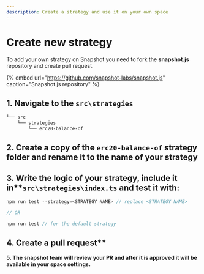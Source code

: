 ```yaml
---
description: Create a strategy and use it on your own space
---
```


# Create new strategy

To add your own strategy on Snapshot you need to fork the **snapshot.js** repository and create pull request.

{% embed url="https://github.com/snapshot-labs/snapshot.js" caption="Snapshot.js repository" %}

## 1. Navigate to the **`src\strategies`**

```bash
└── src
    └── strategies
        └── erc20-balance-of
```

## 2. Create a copy of the **`erc20-balance-of`** strategy folder and rename it to the name of your strategy

## 3. Write the logic of your strategy, include it in\*\*`src\strategies\index.ts` and test it with:

```javascript
npm run test --strategy=<STRATEGY NAME> // replace <STRATEGY NAME>

// OR

npm run test // for the default strategy
```

## 4. Create a pull request\*\*

**5. The snapshot team will review your PR and after it is approved it will be available in your space settings.**

